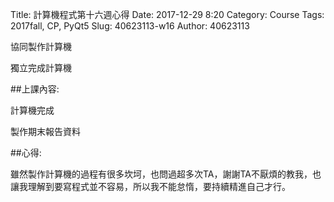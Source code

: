 Title: 計算機程式第十六週心得
Date: 2017-12-29 8:20
Category: Course
Tags: 2017fall, CP,  PyQt5
Slug: 40623113-w16
Author: 40623113

協同製作計算機

獨立完成計算機

<!-- PELICAN_END_SUMMARY -->


##上課內容: 

計算機完成

製作期末報告資料

##心得:

雖然製作計算機的過程有很多坎坷，也問過超多次TA，謝謝TA不厭煩的教我，也讓我理解到要寫程式並不容易，所以我不能怠惰，要持續精進自己才行。


